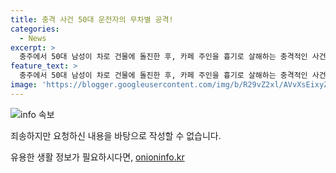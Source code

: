 ```yaml
---
title: 충격 사건 50대 운전자의 무차별 공격!
categories:
  - News
excerpt: >
  충주에서 50대 남성이 차로 건물에 돌진한 후, 카페 주인을 흉기로 살해하는 충격적인 사건이 발생했습니다. 경찰은 범인의 술 취한 상태와 사고 경위를 조사 중입니다.
feature_text: >
  충주에서 50대 남성이 차로 건물에 돌진한 후, 카페 주인을 흉기로 살해하는 충격적인 사건이 발생했습니다. 경찰은 범인의 술 취한 상태와 사고 경위를 조사 중입니다.
image: 'https://blogger.googleusercontent.com/img/b/R29vZ2xl/AVvXsEixyZcFfHzMRdzZMjFBmAUKJYCLCGyLL1o632UiGVXcaFdKo_bkvkuCioo0uUKlGfBVcT3P84aROyZIXSBEx3Aw5nCQ3pTgDom1WDC4m8eifvWiAmWEEVb4x6G_l8C0QH225ldMjyaFvpxGEBGNO37VmDTDMHGhJPq73UglMfDca1-0aw/s1600/blogspot.png'
---
```


<p><img src="https://blogger.googleusercontent.com/img/b/R29vZ2xl/AVvXsEixyZcFfHzMRdzZMjFBmAUKJYCLCGyLL1o632UiGVXcaFdKo_bkvkuCioo0uUKlGfBVcT3P84aROyZIXSBEx3Aw5nCQ3pTgDom1WDC4m8eifvWiAmWEEVb4x6G_l8C0QH225ldMjyaFvpxGEBGNO37VmDTDMHGhJPq73UglMfDca1-0aw/s1600/blogspot.png" alt="info 속보" /></p>

<p>죄송하지만 요청하신 내용을 바탕으로 작성할 수 없습니다.</p>
유용한 생활 정보가 필요하시다면, <a href="https://onioninfo.kr" rel="dofollow">onioninfo.kr</a>


